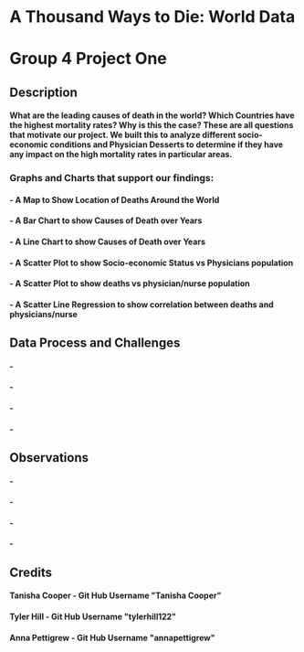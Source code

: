 # A Thousand Ways to Die: World Data

# Group 4 Project One


## Description

#### What are the leading causes of death in the world? Which Countries have the highest mortality rates? Why is this the case? These are all questions that motivate our project. We built this to analyze different socio-economic conditions and Physician Desserts to determine if they have any impact on the high mortality rates in particular areas. 


### Graphs and Charts that support our findings:

#### - A Map to Show Location of Deaths Around the World
#### - A Bar Chart to show Causes of Death over Years
#### - A Line Chart to show Causes of Death over Years
#### - A Scatter Plot to show Socio-economic Status vs Physicians population
#### - A Scatter Plot to show deaths vs physician/nurse population
#### - A Scatter Line Regression to show correlation between deaths and physicians/nurse


## Data Process and Challenges 

#### - 
#### - 
#### -
#### -

## Observations

#### - 
#### - 
#### - 
#### - 


## Credits
#### Tanisha Cooper - Git Hub Username "Tanisha Cooper"
#### Tyler Hill - Git Hub Username "tylerhill122"
#### Anna Pettigrew - Git Hub Username "annapettigrew"




